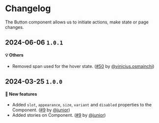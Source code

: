 # Changelog

The Button component allows us to initiate actions, make state or page changes.

## 2024-06-06 `1.0.1`

#### 💡 Others

- Removed span used for the hover state. ([#50](https://git.rarolabs.com.br/frontend/rarui/-/merge_requests/50) by [@vinicius.osmainchi](https://git.rarolabs.com.br/vinicius.osmainchi))

## 2024-03-25 `1.0.0`

#### 🎉 New features

- Added `slot`, `appearance`, `size`, `variant` and `disabled` properties to the Component. ([#9](https://git.rarolabs.com.br/frontend/rarui/pull/9) by [@junior](https://git.rarolabs.com.br/junior))
- Added stories on Component. ([#9](https://git.rarolabs.com.br/frontend/rarui/pull/9) by [@junior](https://git.rarolabs.com.br/junior))

<!-- #### 🛠 Breaking changes -->

<!-- #### 📚 3rd party library updates -->

<!-- #### 🎉 New features -->

<!-- #### 🐛 Bug fixes -->

<!-- #### 💡 Others -->
